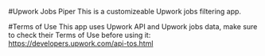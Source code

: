 #Upwork Jobs Piper
This is a customizeable Upwork jobs filtering app.

#Terms of Use
This app uses Upwork API and Upwork jobs data, make sure to check their Terms of Use before using it: https://developers.upwork.com/api-tos.html
